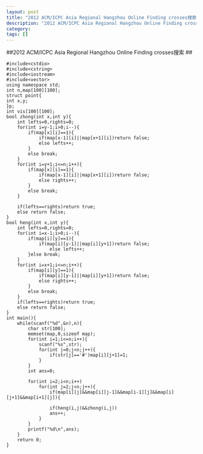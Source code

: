 ```yaml
---
layout: post
title: "2012 ACM/ICPC Asia Regional Hangzhou Online Finding crosses搜索"
description: "2012 ACM/ICPC Asia Regional Hangzhou Online Finding crosses搜索"
category:
tags: []
---
```


##2012 ACM/ICPC Asia Regional Hangzhou Online Finding crosses搜索 ##
	
	#include<cstdio>
	#include<cstring>
	#include<iostream>
	#include<vector>
	using namespace std;
	int n,map[100][100];
	struct point{
	int x,y;
	}p;
	int vis[100][100];
	bool zhong(int x,int y){
		int lefts=0,rights=0;
		for(int i=y-1;i>0;i--){
			if(map[x][i]==1){
				if(map[x-1][i]||map[x+1][i])return false;
				else lefts++;
			}
			else break;
		}
		for(int i=y+1;i<=n;i++){
			if(map[x][i]==1){
				if(map[x-1][i]||map[x+1][i])return false;
				else rights++;
			}
			else break;
		}
		
		if(lefts==rights)return true;
		else return false;
	}
	bool heng(int x,int y){
		int lefts=0,rights=0;
		for(int i=x-1;i>0;i--){
			if(map[i][y]==1){
				if(map[i][y-1]||map[i][y+1])return false;
					else lefts++;
			}else break;
		}
		for(int i=x+1;i<=n;i++){
			if(map[i][y]==1){
				if(map[i][y-1]||map[i][y+1])return false;
				else rights++;
			}
			else break;
		}
		if(lefts==rights)return true;
		else return false;
	}
	int main(){
		while(scanf("%d",&n),n){
			char str[100];
			memset(map,0,sizeof map);
			for(int i=1;i<=n;i++){
				scanf("%s",str);
				for(int j=0;j<n;j++){
					if(str[j]=='#')map[i][j+1]=1;
				}
			}
			int ans=0;
	
			for(int i=2;i<n;i++)
				for(int j=2;j<n;j++){
					if(map[i][j]&&map[i][j-1]&&map[i-1][j]&&map[i][j+1]&&map[i+1][j]){
			
					if(heng(i,j)&&zhong(i,j))
					ans++;
				}
			}
			printf("%d\n",ans);
		}
		return 0;
	}